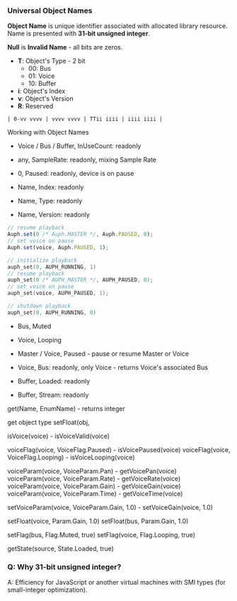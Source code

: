 ### Universal Object Names

**Object Name** is unique identifier associated with allocated library resource. Name is presented with **31-bit unsigned integer**.

**Null** is **Invalid Name** - all bits are zeros.

- **T**: Object's Type - 2 bit
    - 00: Bus
    - 01: Voice
    - 10: Buffer
- **i**: Object's Index
- **v**: Object's Version
- **R**: Reserved

```
| 0-vv vvvv | vvvv vvvv | TTii iiii | iiii iiii |
```

Working with Object Names

- Voice / Bus / Buffer, InUseCount: readonly
- any, SampleRate: readonly, mixing Sample Rate
- 0, Paused: readonly, device is on pause

- Name, Index: readonly
- Name, Type: readonly
- Name, Version: readonly

```javascript
// resume playback
Auph.set(0 /* Auph.MASTER */, Auph.PAUSED, 0);
// set voice on pause
Auph.set(voice, Auph.PAUSED, 1);
```

```c
// initialize playback
auph_set(0, AUPH_RUNNING, 1)
// resume playback
auph_set(0 /* AUPH_MASTER */, AUPH_PAUSED, 0);
// set voice on pause
auph_set(voice, AUPH_PAUSED, 1);

// shutdown playback
auph_set(0, AUPH_RUNNING, 0)
```

- Bus, Muted

- Voice, Looping
- Master / Voice, Paused - pause or resume Master or Voice
- Voice, Bus: readonly, only Voice - returns Voice's associated Bus

- Buffer, Loaded: readonly
- Buffer, Stream: readonly

get(Name, EnumName) - returns integer

get object type
setFloat(obj,

isVoice(voice) - isVoiceValid(voice)

voiceFlag(voice, VoiceFlag.Paused) - isVoicePaused(voice)
voiceFlag(voice, VoiceFlag.Looping) - isVoiceLooping(voice)

voiceParam(voice, VoiceParam.Pan) - getVoicePan(voice)
voiceParam(voice, VoiceParam.Rate) - getVoiceRate(voice)
voiceParam(voice, VoiceParam.Gain) - getVoiceGain(voice)
voiceParam(voice, VoiceParam.Time) - getVoiceTime(voice)

setVoiceParam(voice, VoiceParam.Gain, 1.0) - setVoiceGain(voice, 1.0)



setFloat(voice, Param.Gain, 1.0)
setFloat(bus, Param.Gain, 1.0)

setFlag(bus, Flag.Muted, true)
setFlag(voice, Flag.Looping, true)

getState(source, State.Loaded, true)


### Q: Why 31-bit unsigned integer?
A: Efficiency for JavaScript or another virtual machines with SMI types (for small-integer optimization).